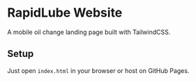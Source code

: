 # RapidLube Website
A mobile oil change landing page built with TailwindCSS.

## Setup
Just open `index.html` in your browser or host on GitHub Pages.
